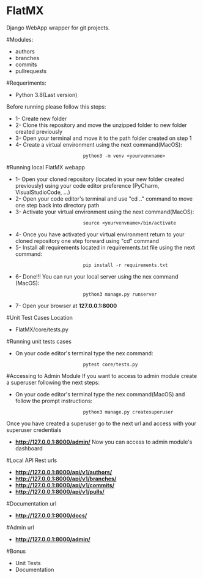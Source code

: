 # FlatMX

Django WebApp wrapper for git projects.


#Modules:

- authors
- branches
- commits
- pullrequests

#Requeriments:

- Python 3.8(Last version)

Before running please follow this steps:

- 1- Create new folder
- 2- Clone this repository and move the unzipped folder to new folder created previously
- 3- Open your terminal and move it to the path folder created on step 1
- 4- Create a virtual environment using the next command(MacOS):
```
                            python3 -m venv <yourvenvname>
```    

#Running local FlatMX webapp  

- 1- Open your cloned repository (located in your new folder created previously) using
your code editor preference (PyCharm, VisualStudioCode, ...)
- 2- Open your code editor's terminal and use "cd .." command to move one step back into directory path
- 3- Activate your virtual environment using the next command(MacOS):
```
                            source <yourvenvname>/bin/activate
```
- 4- Once you have activated your virtual environment return to your cloned repository one step forward using "cd" command 
- 5- Install all requirements located in requirements.txt file using the next command:
```
                            pip install -r requirements.txt
```
- 6- Done!!! You can run your local server using the nex command (MacOS):
```
                            python3 manage.py runserver
```
- 7- Open your browser at **127.0.0.1:8000**




#Unit Test Cases Location

- FlatMX/core/tests.py

#Running unit tests cases
- On your code editor's terminal type the nex command:
```
                            pytest core/tests.py
```

#Accessing to Admin Module
 If you want to access to admin module create a superuser following the next steps:
- On your code editor's terminal type the nex command(MacOS) and follow the prompt instructions:
```
                            python3 manage.py createsuperuser
```
Once you have created a superuser go to the next url and access with your superuser credentials
- **http://127.0.0.1:8000/admin/**
Now you can access to admin module's dashboard

#Local API Rest urls
- **http://127.0.0.1:8000/api/v1/authors/**
- **http://127.0.0.1:8000/api/v1/branches/**
- **http://127.0.0.1:8000/api/v1/commits/**
- **http://127.0.0.1:8000/api/v1/pulls/**

#Documentation url
- **http://127.0.0.1:8000/docs/**

#Admin url
- **http://127.0.0.1:8000/admin/**

#Bonus
- Unit Tests
- Documentation

